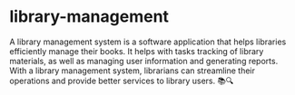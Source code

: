 # library-management
A library management system is a software application that helps libraries efficiently manage their  books. It helps with tasks  tracking of library materials, as well as managing user information and generating reports. With a library management system, librarians can streamline their operations and provide better services to library users.  📚🔍
